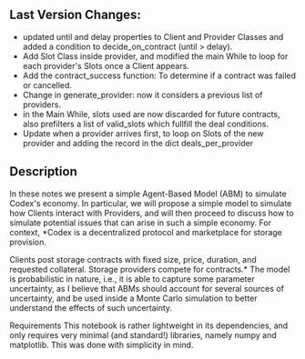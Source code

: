 ## Last Version Changes:

- updated until and delay properties to Client and Provider Classes and added a condition to decide_on_contract (until > delay).
- Add Slot Class inside provider, and modified the main While to loop for each provider's Slots once a Client appears.
- Add the contract_success function: To determine if a contract was failed or cancelled.
- Change in generate_provider: now it considers a previous list of providers.
- in the Main While, slots used are now discarded for future contracts, also prefilters a list of valid_slots which fullfill the deal conditions.
- Update when a provider arrives first, to loop on Slots of the new provider and adding the record in the dict deals_per_provider

## Description

In these notes we present a simple Agent-Based Model (ABM) to simulate Codex's economy. In particular, we will propose a simple model to simulate how Clients interact with Providers, and will then proceed to discuss how to simulate potential issues that can arise in such a simple economy. For context, *Codex is a decentralized protocol and marketplace for storage provision.

Clients post storage contracts with fixed size, price, duration, and requested collateral. Storage providers compete for contracts.* The model is probabilistic in nature, i.e., it is able to capture some parameter uncertainty, as I believe that ABMs should account for several sources of uncertainty, and be used inside a Monte Carlo simulation to better understand the effects of such uncertainty.

Requirements This notebook is rather lightweight in its dependencies, and only requires very minimal (and standard!) libraries, namely numpy and matplotlib. This was done with simplicity in mind.
